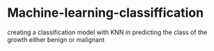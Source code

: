 # Machine-learning-classiffication
creating a classification model with KNN in predicting the class of the growth either benign or malignant
